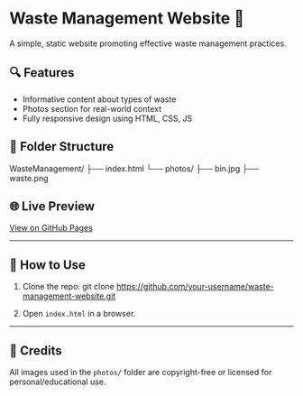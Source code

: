 # Waste Management Website 🌱

A simple, static website promoting effective waste management practices.

## 🔍 Features
- Informative content about types of waste
- Photos section for real-world context
- Fully responsive design using HTML, CSS, JS

## 📂 Folder Structure
WasteManagement/
├── index.html
└── photos/
├── bin.jpg
├── waste.png


## 🌐 Live Preview
[View on GitHub Pages](https://github.com/Roshani108/smart-waste-segregation)

---

## 🚀 How to Use
1. Clone the repo:
git clone https://github.com/your-username/waste-management-website.git

2. Open `index.html` in a browser.

---

## 📸 Credits
All images used in the `photos/` folder are copyright-free or licensed for personal/educational use.

